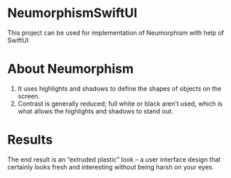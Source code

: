 # NeumorphismSwiftUI
This project can be used for implementation of Neumorphism with help of SwiftUI


# About Neumorphism
1. It uses highlights and shadows to define the shapes of objects on the screen.
2. Contrast is generally reduced; full white or black aren’t used, which is what allows the highlights and shadows to stand out.

# Results
The end result is an “extruded plastic” look – a user interface design that certainly looks fresh and interesting without being harsh on your eyes.
